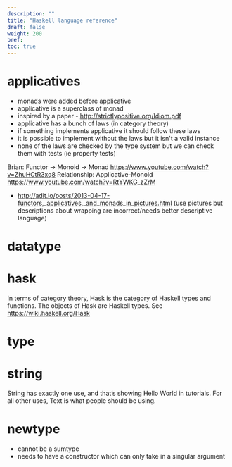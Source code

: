 ```yaml
---
description: ""
title: "Haskell language reference"
draft: false
weight: 200
bref:
toc: true
---
```


# applicatives
- monads were added before applicative
- applicative is a superclass of monad
- inspired by a paper - http://strictlypositive.org/Idiom.pdf
- applicative has a bunch of laws (in category theory)
- if something implements applicative it should follow these laws
- it is possible to implement without the laws but it isn't a valid instance
- none of the laws are checked by the type system but we can check them with tests (ie property tests)

Brian: Functor -> Monoid -> Monad https://www.youtube.com/watch?v=ZhuHCtR3xq8
Relationship: Applicative-Monoid https://www.youtube.com/watch?v=RtYWKG_zZrM

- http://adit.io/posts/2013-04-17-functors,_applicatives,_and_monads_in_pictures.html (use pictures but descriptions about wrapping are incorrect/needs better descriptive language)

# datatype

# hask
In terms of category theory, Hask is the category of Haskell types and functions. The objects of Hask are Haskell types. See https://wiki.haskell.org/Hask

# type

# string
String has exactly one use, and that’s showing Hello World in tutorials. For all other uses, Text is what people should be using.

# newtype
- cannot be a sumtype
- needs to have a constructor which can only take in a singular argument

